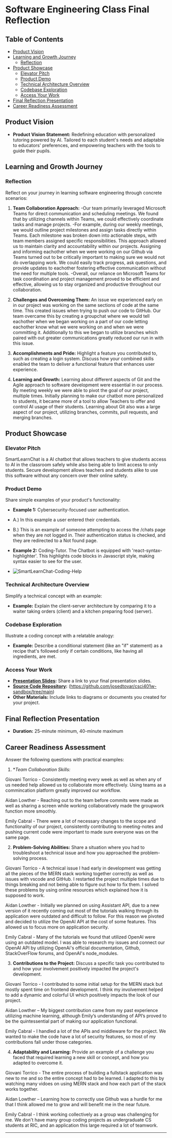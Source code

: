 # Software Engineering Class Final Reflection

## Table of Contents

- [Product Vision](#product-vision)
- [Learning and Growth Journey](#learning-and-growth-journey)
  - [Reflection](#reflection)
- [Product Showcase](#product-showcase)
  - [Elevator Pitch](#elevator-pitch)
  - [Product Demo](#product-demo)
  - [Technical Architecture Overview](#technical-architecture-overview)
  - [Codebase Exploration](#codebase-exploration)
  - [Access Your Work](#access-your-work)
- [Final Reflection Presentation](#final-reflection-presentation)
- [Career Readiness Assessment](#career-readiness-assessment)

## Product Vision

- **Product Vision Statement:** Redefining education with personalized tutoring powered by AI. Tailored to each student's needs and adaptable to educators' preferences, and empowering teachers with the tools to guide their pupils.

## Learning and Growth Journey

### Reflection

Reflect on your journey in learning software engineering through concrete scenarios:

1. **Team Collaboration Approach:**
   -Our team primarily leveraged Microsoft Teams for direct communication and scheduling meetings. We found that by utilizing channels within Teams, we could effectively coordinate tasks and manage projects.
   -For example, during our weekly meetings, we would outline project milestones and assign tasks directly within Teams. Each milestone was broken down into actionable steps, with team members assigned specific responsibilities. This approach allowed us to maintain clarity and accountability within our projects.
   Assigning and informing eachother when we were working on our Github via Teams turned out to be critically important to making sure we would not do overlapping work. We could easily track progress, ask questions, and provide updates to eachother fostering effective communication without the need for multiple tools.
   -Overall, our reliance on Microsoft Teams for task coordination and project management proved to be efficient and effective, allowing us to stay organized and productive throughout our collaboration.

2. **Challenges and Overcoming Them:**
   An issue we experienced early on in our project was working on the same sections of code at the same time. This created issues when trying to push our code to GitHub. Our team overcame this by creating a groupchat where we would tell eachother when we began working on a part of our code letting eachother know what we were working on and when we were committing it. Additionally to this we began to utilize branches which paired with out greater communications greatly reduced our run in with this issue.

3. **Accomplishments and Pride:**
   Highlight a feature you contributed to, such as creating a login system. Discuss how your combined skills enabled the team to deliver a functional feature that enhances user experience.

4. **Learning and Growth:**
Learning about different aspects of Git and the Agile approach to software development were essential in our process. By meeting weekly we were able to pivot the goal of our project, multiple times. Initially planning to make our chatbot more personalized to students, it became more of a tool to allow Teachers to offer and control AI usage of their students. Learning about Git also was a large aspect of our project, utilizing branches, commits, pull requests, and merging branches.

## Product Showcase

### Elevator Pitch

SmartLearnChat is a AI chatbot that allows teachers to give students access to AI in the classroom safely while also being able to limit access to only students. Secure development allows teachers and students alike to use this software without any concern over their online safety.

### Product Demo

Share simple examples of your product's functionality:

- **Example 1:** Cybersecurity-focused user authentication.
  
- A.) In this example a user entered their credentials.

- B.) This is an example of someone attempting to access the /chats page when they are not logged in. Their authentication status is checked, and they are redirected to a Not found page.


  
- **Example 2:** Coding-Tutor. The Chatbot is equipped with 'react-syntax-highlighter'. This highlights code blocks in Javascript style, making syntax easier to see for the user.
- ![SmartLearnChat-Coding-Help](https://github.com/josedtovar/csci401w-sandbox/assets/157763327/107ee764-dbd2-46c1-a6b4-70cbc79011da)

### Technical Architecture Overview

Simplify a technical concept with an example:

- **Example:** Explain the client-server architecture by comparing it to a waiter taking orders (client) and a kitchen preparing food (server).

### Codebase Exploration

Illustrate a coding concept with a relatable analogy:

- **Example:** Describe a conditional statement (like an "if" statement) as a recipe that's followed only if certain conditions, like having all ingredients, are met.

### Access Your Work

- **[Presentation Slides](link-to-presentation):** Share a link to your final presentation slides.
- **[Source Code Repository](link-to-repo):** (https://github.com/josedtovar/csci401w-sandbox/tree/main)
- **Other Materials:** Include links to diagrams or documents you created for your project.

## Final Reflection Presentation

- **Duration:** 25-minute minimum, 40-minute maximum

## Career Readiness Assessment

Answer the following questions with practical examples:

1. **Team Collaboration Skills:*

Giovani Torrico - Consistently meeting every week as well as when any of us needed help allowed us to collaborate more effectively. Using teams as a commincation platform greatly improved our workflow.

Aidan Lowther - Reaching out to the team before commits were made as well as sharing a screen while working collaboratively made the groupwork function more smoothly.

Emily Cabral - There were a lot of necessary changes to the scope and functionality of our project, consistently contributing to meeting-notes and pushing current code were important to made sure everyone was on the same page.

2. **Problem-Solving Abilities:** Share a situation where you had to troubleshoot a technical issue and how you approached the problem-solving process.

Giovani Torrico - A technical issue I had early in development was getting all the pieces of the MERN stack working together correctly as well as issues with vscode and GitHub. I restarted the project multiple times due to things breaking and not being able to figure out how to fix them. I solved these problems by using online resources which explained how it is supposed to work.

Aidan Lowther - Initially we planned on using Assistant API, due to a new version of it recently coming out most of the tutorials walking through its application were outdated and difficult to follow. For this reason we pivoted and decided to utilize the OpenAI API at the cost of some features. This allowed us to focus more on application security.

Emily Cabral - Many of the tutorials we found that utilized OpenAI were using an outdated model. I was able to research my issues and connect our OpenAI API by utilizing OpenAi's official documentation, Github, StackOverFlow forums, and OpenAI's node_modules. 
   
3. **Contributions to the Project:** Discuss a specific task you contributed to and how your involvement positively impacted the project's development.

Giovani Torrico - I contributed to some initial setup for the MERN stack but mostly spent time on frontend development. I think my involvement helped to add a dynamic and colorful UI which positively impacts the look of our project.

Aidan Lowther – My biggest contribution came from my past experience utilizing machine learning, although Emily’s understanding of API’s proved to be the quintessential part of making our application functional.

Emily Cabral - I handled a lot of the APIs and middleware for the project. We wanted to make the code have a lot of security features, so most of my contributions fall under those categories. 
  
4. **Adaptability and Learning:** Provide an example of a challenge you faced that required learning a new skill or concept, and how you adapted to overcome it.

Giovani Torrico - The entire process of building a fullstack application was new to me and so the entire concept had to be learned. I adapted to this by watching many vidoes on using MERN stack and how each part of the stack works together.

Aidan Lowther – Learning how to correctly use Github was a hurdle for me that I think allowed me to grow and will benefit me in the near future.

Emily Cabral - I think working collectively as a group was challenging for me. We don't have many group coding projects as undergraduate CS students at RIC, and an application this large required a lot of teamwork.

---
